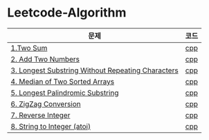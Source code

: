 # Leetcode-Algorithm

| 문제 | 코드 |
| ------------- |:-------------:|
| [1.Two Sum](https://leetcode.com/problems/two-sum/) | [cpp](Leetcode_Algorithm/1.%20Two%20Sum.cpp)| 
| [2. Add Two Numbers](https://leetcode.com/problems/add-two-numbers/) | [cpp](Leetcode_Algorithm/12.%20Add%20Two%20Numbers.cpp)| 
| [3. Longest Substring Without Repeating Characters](https://leetcode.com/problems/longest-substring-without-repeating-characters/) | [cpp](Leetcode_Algorithm/3.%20Longest%20Substring%20Without%20Repeating%20Characters.cpp)| 
| [4. Median of Two Sorted Arrays](https://leetcode.com/problems/median-of-two-sorted-arrays/) | [cpp](Leetcode_Algorithm/4.%20Median%20of%20Two%20Sorted%20Arrays.cpp)| 
| [5. Longest Palindromic Substring](https://leetcode.com/problems/longest-palindromic-substring/) | [cpp](Leetcode_Algorithm/5.%20Longest%20Palindromic%20Substring.cpp)| 
| [6. ZigZag Conversion](https://leetcode.com/problems/zigzag-conversion/) | [cpp](Leetcode_Algorithm/6.%20ZigZag%20Conversion.cpp)| 
| [7. Reverse Integer](https://leetcode.com/problems/reverse-integer/) | [cpp](Leetcode_Algorithm/7.%20Reverse%20Integer.cpp)| 
| [8. String to Integer (atoi)](https://leetcode.com/problems/string-to-integer-atoi/) | [cpp](Leetcode_Algorithm/8.%20String%20to%20Integer%20(atoi).cpp)| 

